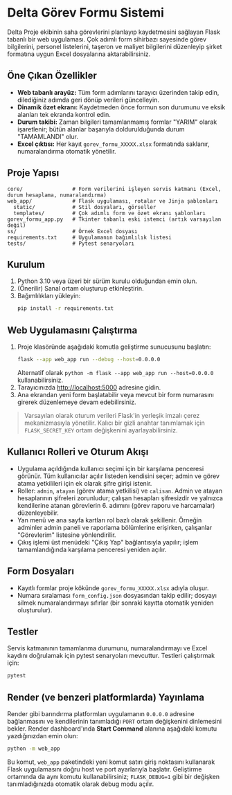 # Delta Görev Formu Sistemi

Delta Proje ekibinin saha görevlerini planlayıp kaydetmesini sağlayan Flask tabanlı bir web uygulaması.
Çok adımlı form sihirbazı sayesinde görev bilgilerini, personel listelerini, taşeron ve maliyet
bilgilerini düzenleyip şirket formatına uygun Excel dosyalarına aktarabilirsiniz.

## Öne Çıkan Özellikler
- **Web tabanlı arayüz:** Tüm form adımlarını tarayıcı üzerinden takip edin, dilediğiniz adımda
geri dönüp verileri güncelleyin.
- **Dinamik özet ekranı:** Kaydetmeden önce formun son durumunu ve eksik alanları tek ekranda kontrol edin.
- **Durum takibi:** Zaman bilgileri tamamlanmamış formlar "YARIM" olarak işaretlenir; bütün alanlar
başarıyla doldurulduğunda durum "TAMAMLANDI" olur.
- **Excel çıktısı:** Her kayıt `gorev_formu_XXXXX.xlsx` formatında saklanır, numaralandırma otomatik yönetilir.

## Proje Yapısı
```
core/                # Form verilerini işleyen servis katmanı (Excel, durum hesaplama, numaralandırma)
web_app/             # Flask uygulaması, rotalar ve Jinja şablonları
  static/            # Stil dosyaları, görseller
  templates/         # Çok adımlı form ve özet ekranı şablonları
gorev_formu_app.py   # Tkinter tabanlı eski istemci (artık varsayılan değil)
ss/                  # Örnek Excel dosyası
requirements.txt     # Uygulamanın bağımlılık listesi
tests/               # Pytest senaryoları
```

## Kurulum
1. Python 3.10 veya üzeri bir sürüm kurulu olduğundan emin olun.
2. (Önerilir) Sanal ortam oluşturup etkinleştirin.
3. Bağımlılıkları yükleyin:
   ```bash
   pip install -r requirements.txt
   ```

## Web Uygulamasını Çalıştırma
1. Proje klasöründe aşağıdaki komutla geliştirme sunucusunu başlatın:
   ```bash
   flask --app web_app run --debug --host=0.0.0.0
   ```
   Alternatif olarak `python -m flask --app web_app run --host=0.0.0.0`
   kullanabilirsiniz.
2. Tarayıcınızda [http://localhost:5000](http://localhost:5000) adresine gidin.
3. Ana ekrandan yeni form başlatabilir veya mevcut bir form numarasını girerek düzenlemeye devam edebilirsiniz.

> Varsayılan olarak oturum verileri Flask'in yerleşik imzalı çerez mekanizmasıyla yönetilir.
> Kalıcı bir gizli anahtar tanımlamak için `FLASK_SECRET_KEY` ortam değişkenini ayarlayabilirsiniz.

## Kullanıcı Rolleri ve Oturum Akışı

- Uygulama açıldığında kullanıcı seçimi için bir karşılama penceresi görünür. Tüm kullanıcılar
  açılır listeden kendisini seçer; admin ve görev atama yetkilileri için ek olarak şifre girişi
  istenir.
- Roller: `admin`, `atayan` (görev atama yetkilisi) ve `calisan`. Admin ve atayan hesaplarının
  şifreleri zorunludur; çalışan hesapları şifresizdir ve yalnızca kendilerine atanan görevlerin
  6. adımını (görev raporu ve harcamalar) düzenleyebilir.
- Yan menü ve ana sayfa kartları rol bazlı olarak şekillenir. Örneğin adminler admin paneli ve
  raporlama bölümlerine erişirken, çalışanlar "Görevlerim" listesine yönlendirilir.
- Çıkış işlemi üst menüdeki "Çıkış Yap" bağlantısıyla yapılır; işlem tamamlandığında karşılama
  penceresi yeniden açılır.


## Form Dosyaları
- Kayıtlı formlar proje kökünde `gorev_formu_XXXXX.xlsx` adıyla oluşur.
- Numara sıralaması `form_config.json` dosyasından takip edilir; dosyayı silmek numaralandırmayı sıfırlar
  (bir sonraki kayıtta otomatik yeniden oluşturulur).

## Testler
Servis katmanının tamamlanma durumunu, numaralandırmayı ve Excel kaydını doğrulamak için pytest
senaryoları mevcuttur. Testleri çalıştırmak için:
```bash
pytest
```

## Render (ve benzeri platformlarda) Yayınlama

Render gibi barındırma platformları uygulamanın `0.0.0.0` adresine bağlanmasını
ve kendilerinin tanımladığı `PORT` ortam değişkenini dinlemesini bekler. Render
dashboard'ında **Start Command** alanına aşağıdaki komutu yazdığınızdan emin olun:

```bash
python -m web_app
```

Bu komut, `web_app` paketindeki yeni komut satırı giriş noktasını kullanarak Flask
uygulamasını doğru host ve port ayarlarıyla başlatır. Geliştirme ortamında da
aynı komutu kullanabilirsiniz; `FLASK_DEBUG=1` gibi bir değişken tanımladığınızda
otomatik olarak debug modu açılır.
